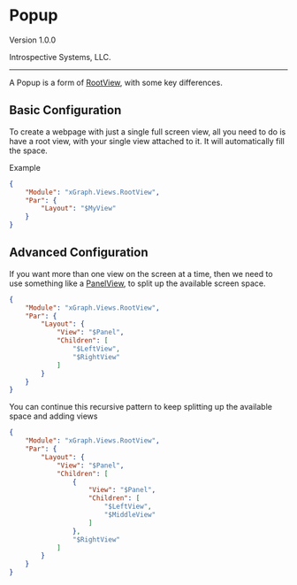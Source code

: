 # Popup

Version 1.0.0

Introspective Systems, LLC.

---

A Popup is a form of [RootView](#), with some key differences.



## Basic Configuration

To create a webpage with just a single full screen view, all you need to do is have a root view, with your single view attached to it. It will automatically fill the space.

Example

``` json
{
    "Module": "xGraph.Views.RootView",
    "Par": {
        "Layout": "$MyView"
    }
}
```

## Advanced Configuration

If you want more than one view on the screen at a time, then we need to use something like a [PanelView](#), to split up the available screen space.

``` json
{
    "Module": "xGraph.Views.RootView",
    "Par": {
        "Layout": {
            "View": "$Panel",
            "Children": [
                "$LeftView",
                "$RightView"
            ]
        }
    }
}
```

You can continue this recursive pattern to keep splitting up the available space and adding views

``` json
{
    "Module": "xGraph.Views.RootView",
    "Par": {
        "Layout": {
            "View": "$Panel",
            "Children": [
                {
                    "View": "$Panel",
                    "Children": [
                        "$LeftView",
                        "$MiddleView"
                    ]
                },
                "$RightView"
            ]
        }
    }
}
```
